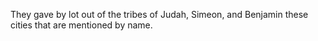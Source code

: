 They gave by lot out of the tribes of Judah, Simeon, and Benjamin these cities that are mentioned by name.
